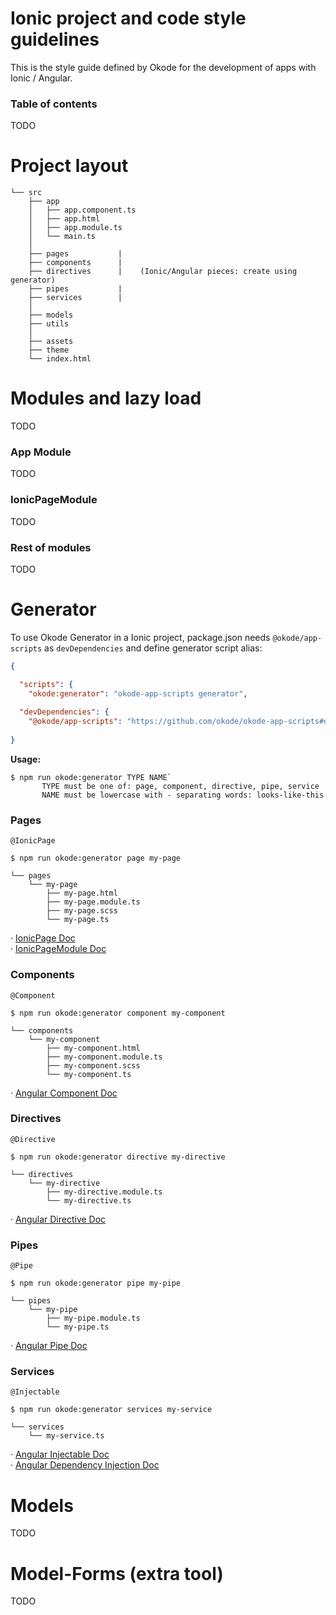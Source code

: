 # Ionic project and code style guidelines
    
This is the style guide defined by Okode for the development of apps with Ionic / Angular.

### Table of contents
TODO

# Project layout

```
└── src
    ├── app
    │   ├── app.component.ts
    │   ├── app.html
    │   ├── app.module.ts
    │   └── main.ts
    │   
    ├── pages           |
    ├── components      |
    ├── directives      |    (Ionic/Angular pieces: create using generator)
    ├── pipes           |
    ├── services        |
    │
    ├── models
    ├── utils
    │
    ├── assets
    ├── theme
    └── index.html
```

# Modules and lazy load
TODO

### App Module
TODO

### IonicPageModule
TODO

### Rest of modules
TODO

# Generator
To use Okode Generator in a Ionic project, package.json needs `@okode/app-scripts` as `devDependencies` and define generator script alias:

```json
{

  "scripts": {
    "okode:generator": "okode-app-scripts generator",
    
  "devDependencies": {
    "@okode/app-scripts": "https://github.com/okode/okode-app-scripts#develop",
    
}
```

**Usage:**<br>
```
$ npm run okode:generator TYPE NAME`
       TYPE must be one of: page, component, directive, pipe, service
       NAME must be lowercase with - separating words: looks-like-this
```


### Pages
`@IonicPage`

```
$ npm run okode:generator page my-page
```
```
└── pages
    └── my-page
        ├── my-page.html
        ├── my-page.module.ts
        ├── my-page.scss
        └── my-page.ts
```

· [IonicPage Doc](https://ionicframework.com/docs/api/navigation/IonicPage/)<br>
· [IonicPageModule Doc](https://ionicframework.com/docs/api/IonicPageModule/)

### Components
`@Component`

```
$ npm run okode:generator component my-component
```
```
└── components
    └── my-component
        ├── my-component.html
        ├── my-component.module.ts
        ├── my-component.scss
        └── my-component.ts
```

· [Angular Component Doc](https://angular.io/api/core/Component)


### Directives
`@Directive`

```
$ npm run okode:generator directive my-directive
```
```
└── directives
    └── my-directive
        ├── my-directive.module.ts
        └── my-directive.ts
```

· [Angular Directive Doc](https://angular.io/api/core/Directive)

### Pipes
`@Pipe`

```
$ npm run okode:generator pipe my-pipe
```
```
└── pipes
    └── my-pipe
        ├── my-pipe.module.ts
        └── my-pipe.ts
```

· [Angular Pipe Doc](https://angular.io/api/core/Pipe)

### Services
`@Injectable`

```
$ npm run okode:generator services my-service
```
```
└── services
    └── my-service.ts
```
· [Angular Injectable Doc](https://angular.io/api/core/Injectable)<br>
· [Angular Dependency Injection Doc](https://angular.io/guide/dependency-injection)


# Models
TODO

# Model-Forms (extra tool)
TODO

